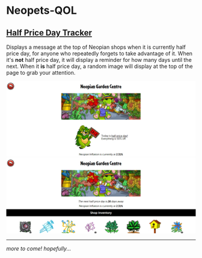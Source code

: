 # Neopets-QOL

## [Half Price Day Tracker](https://github.com/BanksiaFox/Neopets-QOL/blob/main/HPD-tracker.js)
Displays a message at the top of Neopian shops when it is currently half price day, for anyone who repeatedly forgets to take advantage of it. 
When it's **not** half price day, it will display a reminder for how many days until the next. 
When it **is** half price day, a random image will display at the top of the page to grab your attention.

![Tracker display on HPD](https://github.com/BanksiaFox/Neopets-QOL/blob/9d11f8dcbd804597ddc1bdcb13654d7828486bcc/hpd-tracker-1.webp)
![Tracker display when not HPD](https://github.com/BanksiaFox/Neopets-QOL/blob/9d11f8dcbd804597ddc1bdcb13654d7828486bcc/hpd-tracker-0.webp)

---

*more to come! hopefully...*
